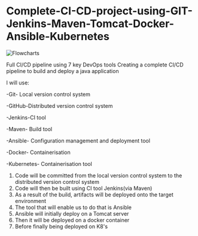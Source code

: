 # Complete-CI-CD-project-using-GIT-Jenkins-Maven-Tomcat-Docker-Ansible-Kubernetes



![Flowcharts](https://user-images.githubusercontent.com/103893333/192772717-64e57d41-db75-4f89-8ea9-550efa45535b.png)




Full CI/CD pipeline using 7 key DevOps tools
Creating a complete CI/CD pipeline to build and deploy a java application 

I will use:

-Git- Local version control system

-GitHub-Distributed version control system 

-Jenkins-CI tool

-Maven- Build tool

-Ansible- Configuration management and deployment tool

-Docker- Containerisation

-Kubernetes- Containerisation tool

1. Code will be committed from the local version control system to the distributed version control system 
2. Code will then be built using CI tool Jenkins(via Maven)
3. As a result of the build, artifacts will be deployed onto the target environment
4. The tool that will enable us to do that is Ansible
5. Ansible will initially deploy on a Tomcat server
6. Then it will be deployed on a docker container 
7. Before finally being deployed on K8's 
